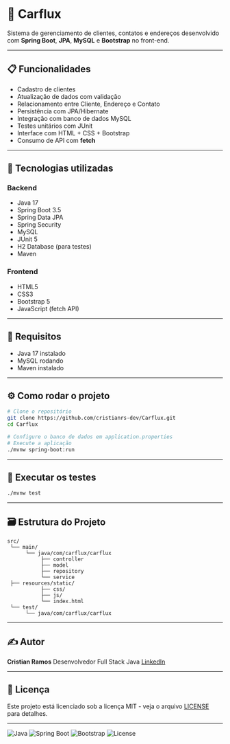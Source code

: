 # 🚗 Carflux

Sistema de gerenciamento de clientes, contatos e endereços desenvolvido com **Spring Boot**, **JPA**, **MySQL** e **Bootstrap** no front-end.

---

## 📋 Funcionalidades

* Cadastro de clientes
* Atualização de dados com validação
* Relacionamento entre Cliente, Endereço e Contato
* Persistência com JPA/Hibernate
* Integração com banco de dados MySQL
* Testes unitários com JUnit
* Interface com HTML + CSS + Bootstrap
* Consumo de API com **fetch**

---

## 💠 Tecnologias utilizadas

### Backend

* Java 17
* Spring Boot 3.5
* Spring Data JPA
* Spring Security
* MySQL
* JUnit 5
* H2 Database (para testes)
* Maven

### Frontend

* HTML5
* CSS3
* Bootstrap 5
* JavaScript (fetch API)

---

## 🫠 Requisitos

* Java 17 instalado
* MySQL rodando
* Maven instalado

---

## ⚙️ Como rodar o projeto

```bash
# Clone o repositório
git clone https://github.com/cristianrs-dev/Carflux.git
cd Carflux

# Configure o banco de dados em application.properties
# Execute a aplicação
./mvnw spring-boot:run
```

---

## 🧪 Executar os testes

```bash
./mvnw test
```

---

## 🗃️ Estrutura do Projeto

```
src/
 └── main/
      └── java/com/carflux/carflux
           ├── controller
           ├── model
           ├── repository
           └── service
 ├── resources/static/
           ├── css/
           ├── js/
           └── index.html
 └── test/
      └── java/com/carflux/carflux
```

---

## ✍️ Autor

**Cristian Ramos**
Desenvolvedor Full Stack Java
[LinkedIn](https://www.linkedin.com/in/seu-perfil)

---

## 📄 Licença

Este projeto está licenciado sob a licença MIT - veja o arquivo [LICENSE](LICENSE) para detalhes.

---

![Java](https://img.shields.io/badge/Java-17-blue)
![Spring Boot](https://img.shields.io/badge/Spring%20Boot-3.5-green)
![Bootstrap](https://img.shields.io/badge/Bootstrap-5-blueviolet)
![License](https://img.shields.io/badge/license-MIT-green)
